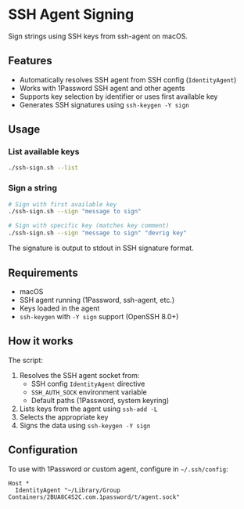 # SSH Agent Signing

Sign strings using SSH keys from ssh-agent on macOS.

## Features

- Automatically resolves SSH agent from SSH config (`IdentityAgent`)
- Works with 1Password SSH agent and other agents
- Supports key selection by identifier or uses first available key
- Generates SSH signatures using `ssh-keygen -Y sign`

## Usage

### List available keys

```bash
./ssh-sign.sh --list
```

### Sign a string

```bash
# Sign with first available key
./ssh-sign.sh --sign "message to sign"

# Sign with specific key (matches key comment)
./ssh-sign.sh --sign "message to sign" "devrig key"
```

The signature is output to stdout in SSH signature format.

## Requirements

- macOS
- SSH agent running (1Password, ssh-agent, etc.)
- Keys loaded in the agent
- `ssh-keygen` with `-Y sign` support (OpenSSH 8.0+)

## How it works

The script:
1. Resolves the SSH agent socket from:
   - SSH config `IdentityAgent` directive
   - `SSH_AUTH_SOCK` environment variable
   - Default paths (1Password, system keyring)
2. Lists keys from the agent using `ssh-add -L`
3. Selects the appropriate key
4. Signs the data using `ssh-keygen -Y sign`

## Configuration

To use with 1Password or custom agent, configure in `~/.ssh/config`:

```
Host *
  IdentityAgent "~/Library/Group Containers/2BUA8C4S2C.com.1password/t/agent.sock"
```
